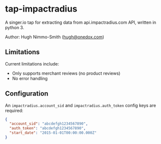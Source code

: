 # tap-impactradius

A singer.io tap for extracting data from api.impactradius.com API, written in python 3.

Author: Hugh Nimmo-Smith (hugh@onedox.com)

## Limitations

Current limitations include:

- Only supports merchant reviews (no product reviews)
- No error handling

## Configuration

An `impactradius.account_sid` and `impactradius.auth_token` config keys are required:

```json
{
  "account_sid": "abcdefgh1234567890",
  "auth_token": "abcdefgh1234567890",
  "start_date": "2015-01-01T00:00:00.000Z"
}
```
